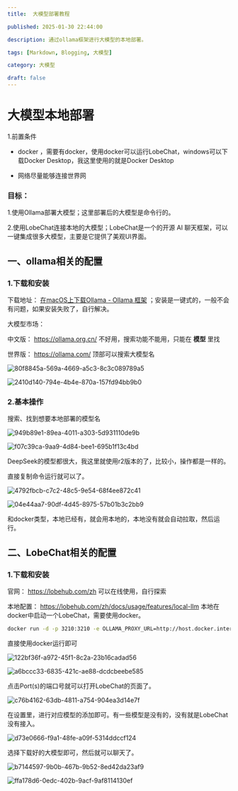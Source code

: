 ```yaml
---
title:  大模型部署教程

published: 2025-01-30 22:44:00

description: 通过ollama框架进行大模型的本地部署。

tags: [Markdown, Blogging, 大模型]

category: 大模型

draft: false
---
```




# 大模型本地部署

1.前置条件

* docker ，需要有docker，使用docker可以运行LobeChat，windows可以下载Docker Desktop，我这里使用的就是Docker Desktop

* 网络尽量能够连接世界网
  
  
  
  

### 目标：

1.使用Ollama部署大模型；这里部署后的大模型是命令行的。

2.使用LobeChat连接本地的大模型；LobeChat是一个的开源 AI 聊天框架，可以一键集成很多大模型，主要是它提供了美观UI界面。





## 一、ollama相关的配置

### 1.下载和安装

下载地址： [在macOS上下载Ollama - Ollama 框架](https://ollama.org.cn/download)  ；安装是一键式的，一般不会有问题，如果安装失败了，自行解决。

大模型市场：

中文版： https://ollama.org.cn/  不好用，搜索功能不能用，只能在 **模型** 里找

世界版： https://ollama.com/ 顶部可以搜索大模型名

![80f8845a-569a-4669-a5c3-8c3c089789a5](./images/80f8845a-569a-4669-a5c3-8c3c089789a5.png)

![2410d140-794e-4b4e-870a-157fd94bb9b0](./images/2410d140-794e-4b4e-870a-157fd94bb9b0.png)





### 2.基本操作

搜索、找到想要本地部署的模型名

![949b89e1-89ea-4011-a303-5d931110de9b](./images/949b89e1-89ea-4011-a303-5d931110de9b.png)



![f07c39ca-9aa9-4d84-bee1-695b1f13c4bd](./images/f07c39ca-9aa9-4d84-bee1-695b1f13c4bd.png)

DeepSeek的模型都很大，我这里就使用r2版本的了，比较小，操作都是一样的。

直接复制命令运行就可以了。

![4792fbcb-c7c2-48c5-9e54-68f4ee872c41](./images/4792fbcb-c7c2-48c5-9e54-68f4ee872c41.png)

![04e44aa7-90df-4d45-8975-57b01b3c2bb9](./images/04e44aa7-90df-4d45-8975-57b01b3c2bb9.png)

和docker类型，本地已经有，就会用本地的，本地没有就会自动拉取，然后运行。





## 二、LobeChat相关的配置

### 1.下载和安装

 官网： https://lobehub.com/zh       可以在线使用，自行探索

本地配置： https://lobehub.com/zh/docs/usage/features/local-llm  本地在docker中启动一个LobeChat，需要使用docker。

```bash
docker run -d -p 3210:3210 -e OLLAMA_PROXY_URL=http://host.docker.internal:11434/v1 lobehub/lobe-chat
```

直接使用docker运行即可

![122bf36f-a972-45f1-8c2a-23b16cadad56](./images/122bf36f-a972-45f1-8c2a-23b16cadad56.png)

![a6bccc33-6835-421c-ae88-dcdcbeebe585](./images/a6bccc33-6835-421c-ae88-dcdcbeebe585.png)

点击Port(s)的端口号就可以打开LobeChat的页面了。

![c76b4162-63db-4811-a754-904ea3d14e7f](./images/c76b4162-63db-4811-a754-904ea3d14e7f.png)

在设置里，进行对应模型的添加即可。有一些模型是没有的，没有就是LobeChat没有接入。

![d73e0666-f9a1-48fe-a09f-5314ddccf124](./images/d73e0666-f9a1-48fe-a09f-5314ddccf124.png)

选择下载好的大模型即可，然后就可以聊天了。

![b7144597-9b0b-467b-9b52-8ed42da23af9](./images/b7144597-9b0b-467b-9b52-8ed42da23af9.png)

![ffa178d6-0edc-402b-9acf-9af8114130ef](./images/ffa178d6-0edc-402b-9acf-9af8114130ef.png)

